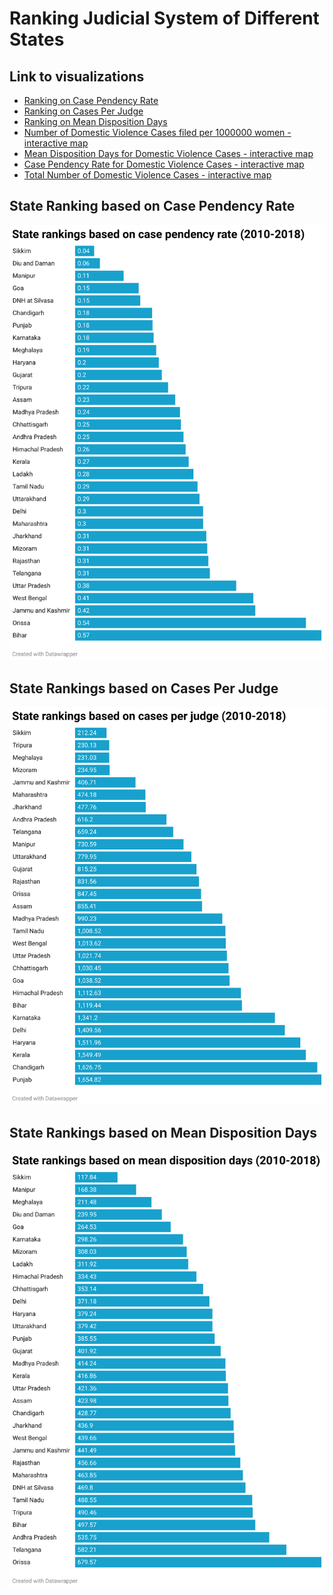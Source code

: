 # Ranking Judicial System of Different States

## Link to visualizations
- [Ranking on Case Pendency Rate](https://www.datawrapper.de/_/rKHij/)
- [Ranking on Cases Per Judge](https://www.datawrapper.de/_/58Aq4/)
- [Ranking on Mean Disposition Days](https://www.datawrapper.de/_/BLwtO/)
- [Number of Domestic Violence Cases filed per 1000000 women - interactive map](https://public.flourish.studio/visualisation/12436114/)
- [Mean Disposition Days for Domestic Violence Cases - interactive map](https://public.flourish.studio/visualisation/12434916/)
- [Case Pendency Rate for Domestic Violence Cases - interactive map](https://public.flourish.studio/visualisation/12435177/)
- [Total Number of Domestic Violence Cases - interactive map](https://public.flourish.studio/visualisation/12437041/)

## State Ranking based on Case Pendency Rate
<img src="images/states-case-pendency-rate-2010-2018.png" alt="drawing"
width="600"/>

## State Rankings based on Cases Per Judge
<img src="images/states-cases-per-judge-2010-2018.png" alt="drawing"
width="600"/>

## State Rankings based on Mean Disposition Days
<img src="images/states-mean-disposition-days-2010-2018.png" alt="drawing"
width="600"/>
